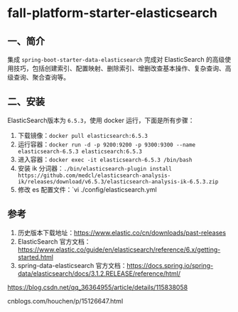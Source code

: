 # fall-platform-starter-elasticsearch

## 一、简介
集成 `spring-boot-starter-data-elasticsearch` 完成对 ElasticSearch 的高级使用技巧，包括创建索引、配置映射、删除索引、增删改查基本操作、复杂查询、高级查询、聚合查询等。

## 二、安装
ElasticSearch版本为 `6.5.3`，使用 docker 运行，下面是所有步骤：

1. 下载镜像：`docker pull elasticsearch:6.5.3`
2. 运行容器：`docker run -d -p 9200:9200 -p 9300:9300 --name elasticsearch-6.5.3 elasticsearch:6.5.3`
3. 进入容器：`docker exec -it elasticsearch-6.5.3 /bin/bash`
4. 安装 ik 分词器：`./bin/elasticsearch-plugin install https://github.com/medcl/elasticsearch-analysis-ik/releases/download/v6.5.3/elasticsearch-analysis-ik-6.5.3.zip`
5. 修改 es 配置文件：`vi ./config/elasticsearch.yml









## 参考
1. 历史版本下载地址：https://www.elastic.co/cn/downloads/past-releases
2. ElasticSearch 官方文档：https://www.elastic.co/guide/en/elasticsearch/reference/6.x/getting-started.html
3. spring-data-elasticsearch 官方文档：https://docs.spring.io/spring-data/elasticsearch/docs/3.1.2.RELEASE/reference/html/



https://blog.csdn.net/qq_36364955/article/details/115838058

cnblogs.com/houchen/p/15126647.html
